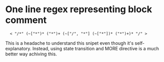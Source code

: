 # One line regex representing block comment

```
  < "/*" (~["*")* ("*")+ (~["/", "*"] (~["*"])* ("*")+)* "/" >
```

This is a headache to understand this snipet even though it's self-explanatory. Instead, using state transition and MORE directive is a much better way achiving this.
